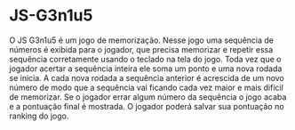 # JS-G3n1u5
O JS G3n1u5 é um jogo de memorização. Nesse jogo uma sequência de números é exibida para o jogador,
que precisa memorizar e repetir essa sequência corretamente usando o teclado na tela do jogo. Toda vez
que o jogador acertar a sequência inteira ele soma um ponto e uma nova rodada se inicia. A cada nova
rodada a sequência anterior é acrescida de um novo número de modo que a sequência vai ficando cada vez
maior e mais difícil de memorizar. Se o jogador errar algum número da sequência o jogo acaba e a
pontuação final é mostrada. O jogador poderá salvar sua pontuação no ranking do jogo.
